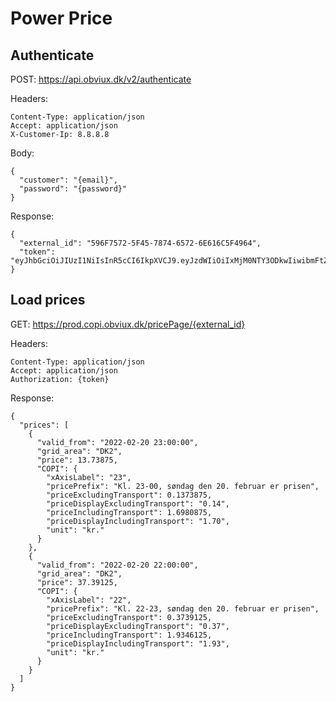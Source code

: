 # Power Price

## Authenticate

POST: https://api.obviux.dk/v2/authenticate

Headers:
```
Content-Type: application/json
Accept: application/json
X-Customer-Ip: 8.8.8.8
```

Body:
```
{
  "customer": "{email}",
  "password": "{password}"
}
```

Response:
```
{
  "external_id": "596F7572-5F45-7874-6572-6E616C5F4964",
  "token": "eyJhbGciOiJIUzI1NiIsInR5cCI6IkpXVCJ9.eyJzdWIiOiIxMjM0NTY3ODkwIiwibmFtZSI6IkpvaG4gRG9lIiwiaWF0IjoxNTE2MjM5MDIyfQ.SflKxwRJSMeKKF2QT4fwpMeJf36POk6yJV_adQssw5c"
}
```

## Load prices

GET: https://prod.copi.obviux.dk/pricePage/{external_id}

Headers:
```
Content-Type: application/json
Accept: application/json
Authorization: {token}
```

Response:
```
{
  "prices": [
    {
      "valid_from": "2022-02-20 23:00:00",
      "grid_area": "DK2",
      "price": 13.73875,
      "COPI": {
        "xAxisLabel": "23",
        "pricePrefix": "Kl. 23-00, søndag den 20. februar er prisen",
        "priceExcludingTransport": 0.1373875,
        "priceDisplayExcludingTransport": "0.14",
        "priceIncludingTransport": 1.6980875,
        "priceDisplayIncludingTransport": "1.70",
        "unit": "kr."
      }
    },
    {
      "valid_from": "2022-02-20 22:00:00",
      "grid_area": "DK2",
      "price": 37.39125,
      "COPI": {
        "xAxisLabel": "22",
        "pricePrefix": "Kl. 22-23, søndag den 20. februar er prisen",
        "priceExcludingTransport": 0.3739125,
        "priceDisplayExcludingTransport": "0.37",
        "priceIncludingTransport": 1.9346125,
        "priceDisplayIncludingTransport": "1.93",
        "unit": "kr."
      }
    }
  ]
}
```
